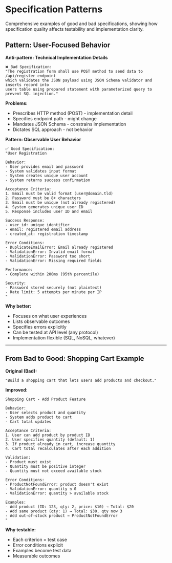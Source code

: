 # Specification Patterns

Comprehensive examples of good and bad specifications, showing how specification quality affects testability and implementation clarity.

## Pattern: User-Focused Behavior

**Anti-pattern: Technical Implementation Details**

```
❌ Bad Specification:
"The registration form shall use POST method to send data to /api/register endpoint 
which validates the JSON payload using JSON Schema validator and inserts record into 
users table using prepared statement with parameterized query to prevent SQL injection."
```

**Problems:**
- Prescribes HTTP method (POST) - implementation detail
- Specifies endpoint path - might change
- Mandates JSON Schema - constrains implementation
- Dictates SQL approach - not behavior

**Pattern: Observable User Behavior**

```
✅ Good Specification:
"User Registration

Behavior:
- User provides email and password
- System validates input format
- System creates unique user account
- System returns success confirmation

Acceptance Criteria:
1. Email must be valid format (user@domain.tld)
2. Password must be 8+ characters
3. Email must be unique (not already registered)
4. System generates unique user ID
5. Response includes user ID and email

Success Response:
- user_id: unique identifier
- email: registered email address
- created_at: registration timestamp

Error Conditions:
- DuplicateEmailError: Email already registered
- ValidationError: Invalid email format
- ValidationError: Password too short
- ValidationError: Missing required fields

Performance:
- Complete within 200ms (95th percentile)

Security:
- Password stored securely (not plaintext)
- Rate limit: 5 attempts per minute per IP
"
```

**Why better:**
- Focuses on what user experiences
- Lists observable outcomes
- Specifies errors explicitly
- Can be tested at API level (any protocol)
- Implementation flexible (SQL, NoSQL, whatever)

---

## From Bad to Good: Shopping Cart Example

**Original (Bad):**
```
"Build a shopping cart that lets users add products and checkout."
```

**Improved:**

```
Shopping Cart - Add Product Feature

Behavior:
- User selects product and quantity
- System adds product to cart
- Cart total updates

Acceptance Criteria:
1. User can add product by product ID
2. User specifies quantity (default: 1)
3. If product already in cart, increase quantity
4. Cart total recalculates after each addition

Validation:
- Product must exist
- Quantity must be positive integer
- Quantity must not exceed available stock

Error Conditions:
- ProductNotFoundError: product doesn't exist
- ValidationError: quantity ≤ 0
- ValidationError: quantity > available stock

Examples:
- Add product (ID: 123, qty: 2, price: $10) → Total: $20
- Add same product (qty: 1) → Total: $30, qty now 3
- Add out-of-stock product → ProductNotFoundError
"
```

**Why testable:**
- Each criterion = test case
- Error conditions explicit
- Examples become test data
- Measurable outcomes
